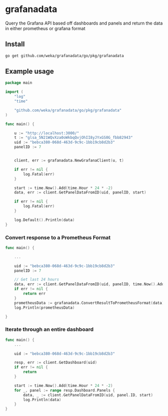 # grafanadata

Query the Grafana API based off dashboards and panels and return the data in either prometheus or grafana format

## Install

```bash
go get github.com/weka/grafanadata/go/pkg/grafanadata
```

## Example usage

```go
package main

import (
	"log"
	"time"

	"github.com/weka/grafanadata/go/pkg/grafanadata"
)

func main() {

	u := "http://localhost:3000/"
	t := "glsa_5N21WQvXza0oWkbqQvjOhII8yJYxGS0G_fbb82943"
	uid := "bebca380-068d-463d-9c9c-1bb19cb8d2b3"
	panelID := 7


	client, err := grafanadata.NewGrafanaClient(u, t)

	if err != nil {
		log.Fatal(err)
	}

	start := time.Now().Add(time.Hour * 24 * -2)
	data, err := client.GetPanelDataFromID(uid, panelID, start)

	if err != nil {
		log.Fatal(err)
	}

	log.Default().Println(data)
}

```

### Convert response to a Prometheus Format

```go
func main() {

	...

	uid := "bebca380-068d-463d-9c9c-1bb19cb8d2b3"
	panelID := 7

	// Get last 24 hours
	data, err := client.GetPanelDataFromID(uid, panelID, time.Now().Add(time.Hour*24*-1))
	if err != nil {
		return err
	}
	prometheusData := grafanadata.ConvertResultToPrometheusFormat(data)
	log.Println(prometheusData)

}
```

### Iterate through an entire dashboard

```go
func main() {
	...

	uid := "bebca380-068d-463d-9c9c-1bb19cb8d2b3"

	resp, err := client.GetDashboard(uid)
	if err != nil {
		return
	}

	start := time.Now().Add(time.Hour * 24 * -2)
	for _, panel := range resp.Dashboard.Panels {
		data, _ := client.GetPanelDataFromID(uid, panel.ID, start)
		log.Println(data)
	}
}
```
